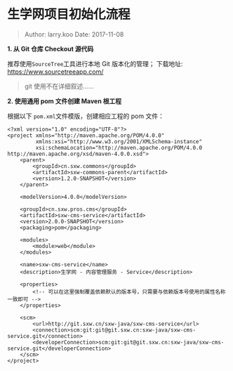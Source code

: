 生学网项目初始化流程
===

> Author: larry.koo  Date: 2017-11-08

**1. 从 Git 仓库 Checkout 源代码**

推荐使用`SourceTree`工具进行本地 Git 版本化的管理；
下载地址: https://www.sourcetreeapp.com/

> git 使用不在详细叙述……

**2. 使用通用 pom 文件创建 Maven 根工程**

根据以下 `pom.xml`文件模版，创建相应工程的 pom 文件：

```
<?xml version="1.0" encoding="UTF-8"?>
<project xmlns="http://maven.apache.org/POM/4.0.0"
         xmlns:xsi="http://www.w3.org/2001/XMLSchema-instance"
         xsi:schemaLocation="http://maven.apache.org/POM/4.0.0 http://maven.apache.org/xsd/maven-4.0.0.xsd">
    <parent>
        <groupId>cn.sxw.commons</groupId>
        <artifactId>sxw-commons-parent</artifactId>
        <version>1.2.0-SNAPSHOT</version>
    </parent>

    <modelVersion>4.0.0</modelVersion>

    <groupId>cn.sxw.pros.cms</groupId>
    <artifactId>sxw-cms-service</artifactId>
    <version>2.0.0-SNAPSHOT</version>
    <packaging>pom</packaging>

    <modules>
        <module>web</module>
    </modules>

    <name>sxw-cms-service</name>
    <description>生学网 - 内容管理服务 - Service</description>

    <properties>
        <!-- 可以在这里强制覆盖依赖默认的版本号，只需要与依赖版本号使用的属性名称一致即可 -->
    </properties>

    <scm>
        <url>http://git.sxw.cn/sxw-java/sxw-cms-service</url>
        <connection>scm:git:git@git.sxw.cn:sxw-java/sxw-cms-service.git</connection>
        <developerConnection>scm:git:git@git.sxw.cn:sxw-java/sxw-cms-service.git</developerConnection>
    </scm>
</project>
```